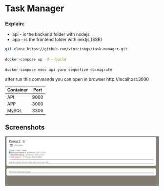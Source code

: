 # Task Manager

### Explain:
* api - is the backend folder with nodejs
* app - is the frontend folder with nextjs (SSR)

```sh
git clone https://github.com/vinicinbgs/task-manager.git

docker-compose up -d --build

docker-compose exec api yarn sequelize db:migrate
```

after run this commands you can open in browser http://localhost:3000

<table>
  <thead>
    <th>Container</th>
    <th>Port</th>
  </thead>
  <tbody>
    <tr>
      <td>API</td>
      <td>9000</td>
    </tr>
    <tr>
      <td>APP</td>
      <td>3000</td>
    </tr>
    <tr>
      <td>MySQL</td>
      <td>3306</td>
    </tr>
  </tbody>
</table>

## Screenshots
![](example.png "Home")
